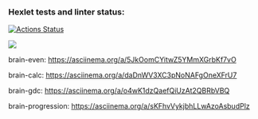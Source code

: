 ### Hexlet tests and linter status:
[![Actions Status](https://github.com/ttehasi/python-project-49/actions/workflows/hexlet-check.yml/badge.svg)](https://github.com/ttehasi/python-project-49/actions)

<a href="https://codeclimate.com/github/ttehasi/python-project-49/maintainability"><img src="https://api.codeclimate.com/v1/badges/0196f25b462ce6f82ac1/maintainability" /></a>

brain-even: https://asciinema.org/a/5JkOomCYitwZ5YMmXGrbKf7vO

brain-calc: https://asciinema.org/a/daDnWV3XC3pNoNAFgOneXFrU7

brain-gdc: https://asciinema.org/a/o4wK1dzQaefQiUzAt2QBRbVBQ

brain-progression: https://asciinema.org/a/sKFhvVykjbhLLwAzoAsbudPlz